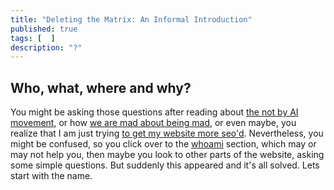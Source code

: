 ```yaml
---
title: "Deleting the Matrix: An Informal Introduction"
published: true
tags: [  ]
description: "?"
---
```

## Who, what, where and why?
You might be asking those questions after reading about [the not by AI movement](https://deletethematrix.com/blog/2024/not-made-by-ai-review), or how [we are mad about being mad](https://deletethematrix.com/blog/2024/reverse-radium-craze), or even maybe, you realize that I am just trying [to get my website more seo'd](https://backlinko.com/hub/seo/backlinks). Nevertheless, you might be confused, so you click over to the [whoami](https://deletethematrix.com/whoami) section, which may or may not help you, then maybe you look to other parts of the website, asking some simple questions. But suddenly this appeared and it's all solved. Lets start with the name.
